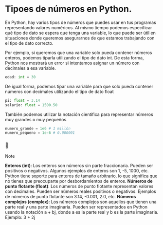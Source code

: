 # Tipoes de números en Python.

En Python, hay varios tipos de números que puedes usar en tus programas representando valores numéricos. Al mismo tiempo podemos especificar qué tipo de 
dato se espera que tenga una variable, lo que puede ser útil en situaciones donde queremos asegurarnos de que estamos trabajando con el tipo de dato correcto.

Por ejemplo, si queremos que una variable solo pueda contener números enteros, podemos tiparla utilizando el tipo de dato int. De esta forma, Python nos 
mostrará un error si intentamos asignar un número con decimales a esa variable.

```python
edad: int = 30
```
De igual forma, podemos tipar una variable para que solo pueda contener números con decimales utilizando el tipo de dato float

```python
pi: float = 3.14
salario: float = 1500.50
```
También podemos utilizar la notación científica para representar números muy grandes o muy pequeños.

```python
numero_grande = 1e6 # 1 millón
numero_pequeno = 1e-6 # 0.000001
```
### :loudspeaker:
> [!NOTE]
> **Enteros (int)**: Los enteros son números sin parte fraccionaria. Pueden ser positivos o negativos. Algunos ejemplos de enteros son 1, -5, 1000, etc. 
  Python tiene soporte para enteros de tamaño arbitrario, lo que significa que no tienes que preocuparte por desbordamientos de enteros.
> **Números de punto flotante (float)**: Los números de punto flotante representan valores con decimales. Pueden ser números reales positivos o negativos.
  Ejemplos de números de punto flotante son 3.14, -0.001, 2.0, etc.
>**Números complejos (complex)**: Los números complejos son aquellos que tienen una parte real y una parte imaginaria. Pueden ser representados en Python
  usando la notación a + bj, donde a es la parte real y b es la parte imaginaria. Ejemplo: 3 + 2j
